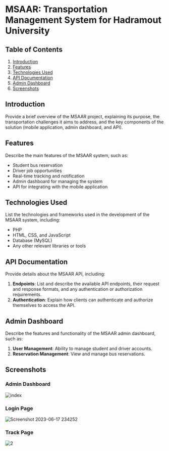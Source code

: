 
# MSAAR: Transportation Management System for Hadramout University

## Table of Contents
1. [Introduction](#introduction)
2. [Features](#features)
3. [Technologies Used](#technologies-used)
4. [API Documentation](#api-documentation)
5. [Admin Dashboard](#admin-dashboard)
6. [Screenshots](#screenshots)


## Introduction
Provide a brief overview of the MSAAR project, explaining its purpose, the transportation challenges it aims to address, and the key components of the solution (mobile application, admin dashboard, and API).

## Features
Describe the main features of the MSAAR system, such as:
- Student bus reservation
- Driver job opportunities
- Real-time tracking and notification
- Admin dashboard for managing the system
- API for integrating with the mobile application

## Technologies Used
List the technologies and frameworks used in the development of the MSAAR system, including:
- PHP
- HTML, CSS, and JavaScript
- Database (MySQL)
- Any other relevant libraries or tools


## API Documentation
Provide details about the MSAAR API, including:
1. **Endpoints**: List and describe the available API endpoints, their request and response formats, and any authentication or authorization requirements.
2. **Authentication**: Explain how clients can authenticate and authorize themselves to access the API.

## Admin Dashboard
Describe the features and functionality of the MSAAR admin dashboard, such as:
1. **User Management**: Ability to manage student and driver accounts.
2. **Reservation Management**: View and manage bus reservations.

## Screenshots

### Admin Dashboard
![index](https://github.com/user-attachments/assets/b4d851a6-3c0b-4bab-ad28-519cfdb7debd)


### Login Page
![Screenshot 2023-06-17 234252](https://github.com/user-attachments/assets/dac98fe7-3aae-4980-a370-5e8845a31dd6)


### Track Page
![2](https://github.com/user-attachments/assets/0f70ad1c-0cf6-46ba-b9fb-6625613eec67)



